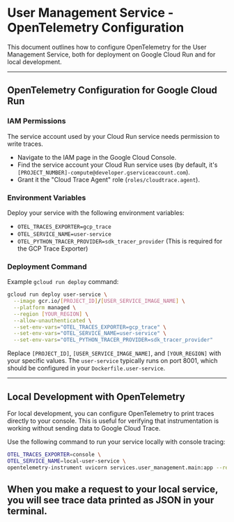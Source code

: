 # User Management Service - OpenTelemetry Configuration

This document outlines how to configure OpenTelemetry for the User Management Service, both for deployment on Google Cloud Run and for local development.

---

## OpenTelemetry Configuration for Google Cloud Run

### IAM Permissions
The service account used by your Cloud Run service needs permission to write traces.
- Navigate to the IAM page in the Google Cloud Console.
- Find the service account your Cloud Run service uses (by default, it's `[PROJECT_NUMBER]-compute@developer.gserviceaccount.com`).
- Grant it the "Cloud Trace Agent" role (`roles/cloudtrace.agent`).

### Environment Variables
Deploy your service with the following environment variables:
- `OTEL_TRACES_EXPORTER=gcp_trace`
- `OTEL_SERVICE_NAME=user-service`
- `OTEL_PYTHON_TRACER_PROVIDER=sdk_tracer_provider` (This is required for the GCP Trace Exporter)

### Deployment Command
Example `gcloud run deploy` command:
```bash
gcloud run deploy user-service \
  --image gcr.io/[PROJECT_ID]/[USER_SERVICE_IMAGE_NAME] \
  --platform managed \
  --region [YOUR_REGION] \
  --allow-unauthenticated \
  --set-env-vars="OTEL_TRACES_EXPORTER=gcp_trace" \
  --set-env-vars="OTEL_SERVICE_NAME=user-service" \
  --set-env-vars="OTEL_PYTHON_TRACER_PROVIDER=sdk_tracer_provider"
```
Replace `[PROJECT_ID]`, `[USER_SERVICE_IMAGE_NAME]`, and `[YOUR_REGION]` with your specific values. The `user-service` typically runs on port 8001, which should be configured in your `Dockerfile.user-service`.

---

## Local Development with OpenTelemetry

For local development, you can configure OpenTelemetry to print traces directly to your console. This is useful for verifying that instrumentation is working without sending data to Google Cloud Trace.

Use the following command to run your service locally with console tracing:
```bash
OTEL_TRACES_EXPORTER=console \
OTEL_SERVICE_NAME=local-user-service \
opentelemetry-instrument uvicorn services.user_management.main:app --reload --host 0.0.0.0 --port 8001
```
When you make a request to your local service, you will see trace data printed as JSON in your terminal.
---

